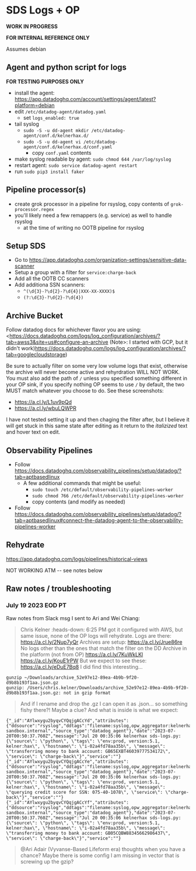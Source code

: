 # SDS Logs + OP

**WORK IN PROGRESS**

**FOR INTERNAL REFERENCE ONLY**

Assumes debian

## Agent and python script for logs

**FOR TESTING PURPOSES ONLY**

- install the agent: <https://app.datadoghq.com/account/settings/agent/latest?platform=debian>
- edit `/etc/datadog-agent/datadog.yaml`
  - set `logs_enabled: true`
- tail syslog
  - `sudo -S -u dd-agent mkdir /etc/datadog-agent/conf.d/kelnerhax.d/`
  - `sudo -S -u dd-agent vi /etc/datadog-agent/conf.d/kelnerhax.d/conf.yaml`
    - copy `conf.yaml` contents
- make syslog readable by agent: `sudo chmod 644 /var/log/syslog`
- restart agent: `sudo service datadog-agent restart`
- run `sudo pip3 install faker`

## Pipeline processor(s)

- create grok processor in a pipeline for rsyslog, copy contents of `grok-processor.regex`
- you'll likely need a few remappers (e.g. service) as well to handle rsyslog
  - at the time of writing no OOTB pipeline for rsyslog

## Setup SDS

- Go to <https://app.datadoghq.com/organization-settings/sensitive-data-scanner>
- Setup a group with a filter for `service:charge-back`
- Add all the OOTB CC scanners
- Add additiona SSN scanners:
  - `^(\d{3}-?\d{2}-?\d{4}|XXX-XX-XXXX)$`
  - `(?:\d{3}-?\d{2}-?\d{4})`

## Archive Bucket

Follow datadog docs for whichever flavor you are using: <<https://docs.datadoghq.com/logs/log_configuration/archives/?tab=awss3&site=us#configure-an-archive> (Note>: I started with GCP, but it didn't work)<https://docs.datadoghq.com/logs/log_configuration/archives/?tab=googlecloudstorage>)

Be sure to actually filter on some very low volume logs that exist, otherwise the archive will never become active and rehyrdration WILL NOT WORK. You must also add the path of `/` unless you specified something different in your OP sink, if you specify nothing OP seems to use `/` by default, the two MUST match whatever you choose to do. See these screenshots:

- <https://a.cl.ly/L1uv9pQd>
- <https://a.cl.ly/wbuLQWPR>

I have not tested setting it up and then chaging the filter after, but I believe it will get stuck in this same state after editing as it return to the _italizized_ text and hover text on edit.

## Observability Pipelines

- Follow <https://docs.datadoghq.com/observability_pipelines/setup/datadog/?tab=aptbasedlinux>
  - A few additional commands that might be useful:
    - `sudo touch /etc/default/observability-pipelines-worker`
    - `sudo chmod 766 /etc/default/observability-pipelines-worker`
    - copy contents (and modify as needed)
- Follow <https://docs.datadoghq.com/observability_pipelines/setup/datadog/?tab=aptbasedlinux#connect-the-datadog-agent-to-the-observability-pipelines-worker>

## Rehydrate

<https://app.datadoghq.com/logs/pipelines/historical-views>

NOT WORKING ATM -- see notes below

## Raw notes / troubleshooting

### July 19 2023 EOD PT

Raw notes from Slack msg I sent to Ari and Wei Chiang:

> Chris Kelner :heads-down:  6:25 PM
> got it configured with AWS, but same issue, none of the OP logs will rehydrate.
> Logs are there: <https://a.cl.ly/2Nup7yQr>
> Archives are setup: <https://a.cl.ly/Jrue86re>
> No logs other than the ones that match the filter on the DD Archive in the platform (not from OP)
> <https://a.cl.ly/7KuWkLKl>
> <https://a.cl.ly/KouE1rPW>
> But we expect to see these: <https://a.cl.ly/eDuE7Bq8>
> I did find this interesting...

```
gunzip ~/Downloads/archive_52e97e12-89ea-4b9b-9f20-d9b8b193f1aa.json.gz
gunzip: /Users/chris.kelner/Downloads/archive_52e97e12-89ea-4b9b-9f20-d9b8b193f1aa.json.gz: not in gzip format
```

> And if I rename and drop the .gz I can open it as .json... so something fishy there?! Maybe a clue?
> And what is inside is what we expect:

```
{"_id":"AYlwxygu2byqvCYQqjgACcYd","attributes":{"ddsource":"rsyslog","ddtags":"filename:syslog,opw_aggregator:kelnerhax,sender:observability_pipelines_worker","hostname":"kelnerhax.c.datadog-sandbox.internal","source_type":"datadog_agent"},"date":"2023-07-20T00:50:37.760Z","message":"Jul 20 00:35:06 kelnerhax sds-logs.py: {\"source\": \"python\", \"tags\": \"env:prod, version:5.1, kelner:hax\", \"hostname\": \"i-02a4fd78aa35b\", \"message\": \"transferring money to bank account: GB65EXBT46039777534172\", \"service\": \"charge-back\"}","service":""}
{"_id":"AYlwxygu2byqvCYQqjgACcYe","attributes":{"ddsource":"rsyslog","ddtags":"filename:syslog,opw_aggregator:kelnerhax,sender:observability_pipelines_worker","hostname":"kelnerhax.c.datadog-sandbox.internal","source_type":"datadog_agent"},"date":"2023-07-20T00:50:37.760Z","message":"Jul 20 00:35:06 kelnerhax sds-logs.py: {\"source\": \"python\", \"tags\": \"env:prod, version:5.1, kelner:hax\", \"hostname\": \"i-02a4fd78aa35b\", \"message\": \"querying credit score for SSN: 075-40-1078\", \"service\": \"charge-back\"}","service":""}
{"_id":"AYlwxygu2byqvCYQqjgACcYf","attributes":{"ddsource":"rsyslog","ddtags":"filename:syslog,opw_aggregator:kelnerhax,sender:observability_pipelines_worker","hostname":"kelnerhax.c.datadog-sandbox.internal","source_type":"datadog_agent"},"date":"2023-07-20T00:50:37.760Z","message":"Jul 20 00:35:06 kelnerhax sds-logs.py: {\"source\": \"python\", \"tags\": \"env:prod, version:5.1, kelner:hax\", \"hostname\": \"i-02a4fd78aa35b\", \"message\": \"transferring money to bank account: GB05CQBW88345662986437\", \"service\": \"charge-back\"}","service":""}
```

> @Ari Adair (Vyvanse-Based Lifeform era) thoughts when you have a chance? Maybe there is some config I am missing in vector that is screwing up the gzip?
